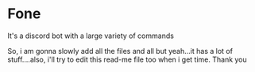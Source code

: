 # Fone
It's a discord bot with a large variety of commands

So, i am gonna slowly add all the files and all but yeah...it has a lot of stuff....also, i'll try to edit this read-me file too when i get time.
Thank you 
